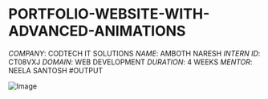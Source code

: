 # PORTFOLIO-WEBSITE-WITH-ADVANCED-ANIMATIONS

*COMPANY*: CODTECH IT SOLUTIONS
*NAME*: AMBOTH NARESH
*INTERN ID*: CT08VXJ
*DOMAIN*: WEB DEVELOPMENT
*DURATION*: 4 WEEKS
*MENTOR*: NEELA SANTOSH
#OUTPUT

![Image](https://github.com/user-attachments/assets/95a5a462-c1f8-4ce2-bf42-b28cefcd1e6d)


